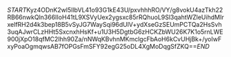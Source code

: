 $START$Kyz4ODnK2wl5IlbVL41o93G1kE43U/pxvhhhRO/VY/g8vokU4azTkh22RB66nwkQln366IIoH41tL9XSVyUex2ygsxc85rRQhuoL9Sl3qahtWZleUihdMIrxelfRH2d4k3bep18B5vSyJG7WaySqi96dUlV+ydXseGzSEUmPCTQa2HsSvh3uqAJwrCLzHHt5SxcnxhHsKf+u1U3H5DgtbG6zHCKZbWU26K7K1o5rnLWE900jXpO18qfMC2Ihh90Za/nNWqKBvhnMKmclgcFbAoH6kCvUHjBk+/yoIwFxyPoaOgmqwsAB7fOPGsFmSFY92egG25oDL4XgMoDqgSfZKQ==$END$